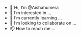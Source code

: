 - 👋 Hi, I’m @Aishahumera
- 👀 I’m interested in ...
- 🌱 I’m currently learning ...
- 💞️ I’m looking to collaborate on ...
- 📫 How to reach me ...

<!---
Aishahumera/Aishahumera is a ✨ special ✨ repository because its `README.md` (this file) appears on your GitHub profile.
You can click the Preview link to take a look at your changes.
--->
